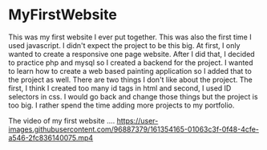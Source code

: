 # MyFirstWebsite

This was my first website I ever put together. This was also the first time I used javascript. I didn't expect the
project to be this big. At first, I only wanted to create a responsive one page website. After I did that, I decided to
practice php and mysql so I created a backend for the project. I wanted to learn how to create a web based painting
application so I added that to the project as well. There are two things I don't like about the project. The first, 
I think I created too many id tags in html and second, I used ID selectors in css. I would go back and change those 
things but the project is too big. I rather spend the time adding more projects to my portfolio.

The video of my first website ....
https://user-images.githubusercontent.com/96887379/161354165-01063c3f-0f48-4cfe-a546-2fc836140075.mp4

